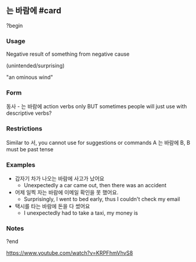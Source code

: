 ## 는 바람에 #card
?begin
### Usage
Negative result of something from negative cause

(unintended/surprising)

"an ominous wind"
### Form
동사 - 는 바람에
action verbs only
BUT sometimes people will just use with descriptive verbs?
### Restrictions
Similar to 서, you cannot use for suggestions or commands
A 는 바람에 B, B must be past tense
### Examples
* 갑자기 차가 나오는 바람에 사고가 났어요
	* Unexpectedly a car came out, then there was an accident
* 어제 일찍 자는 바람에 이메일 확인을 못 했어요.
	* Surprisingly, I went to bed early, thus I couldn't check my email
* 택시를 타는 바람에 돈을 다 썼어요
	* I unexpectedly had to take a taxi, my money is
### Notes
?end


https://www.youtube.com/watch?v=KRPFhmVhvS8